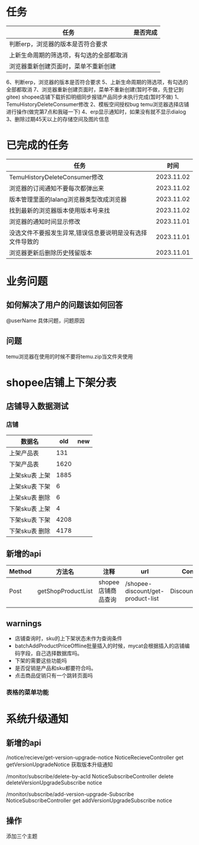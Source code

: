 # 任务


| 任务                                     | 是否完成 |
| ------------------------------------------ | ---------- |
| 判断erp，浏览器的版本是否符合要求        |          |
| 上新生命周期的筛选项，有勾选的全部都取消 |          |
| 浏览器重新创建页面时，菜单不重新创建     |          |

6、判断erp，浏览器的版本是否符合要求
5、上新生命周期的筛选项，有勾选的全部都取消
7、浏览器重新创建页面时，菜单不重新创建(暂时不做，先登记到gitee)
shopee店铺下载折扣明细同步报错产品同步未执行完成(暂时不做)
1、TemuHistoryDeleteConsumer修改
2、模板空间授权bug
temu浏览器选择店铺进行操作(做完第7点和我碰一下)
4、erp显示通知时，如果没有就不显示dialog
3、删除过期45天以上的存储空间及图片信息

# 已完成的任务


| 任务                                                      | 时间       |
| ----------------------------------------------------------- | ------------ |
| TemuHistoryDeleteConsumer修改                             | 2023.11.02 |
| 浏览器的订阅通知不要每次都弹出来                          | 2023.11.02 |
| 版本管理里面的lalang浏览器类型改成浏览器                  | 2023.11.02 |
| 找到最新的浏览器版本使用版本号来找                        | 2023.11.02 |
| 浏览器的通知时间显示修改                                  | 2023.11.01 |
| 没选文件不要报发生异常,错误信息要说明是没有选择文件导致的 | 2023.11.01 |
| 浏览器更新后删除历史残留版本                              | 2023.11.01 |

# 业务问题

## 如何解决了用户的问题该如何回答

@userName 具体问题，问题原因

## 问题

temu浏览器在使用的时候不要将temu.zip当文件夹使用

# shopee店铺上下架分表

## 店铺导入数据测试

### 店铺


| 数据名         | old  | new |
| ---------------- | ------ | ----- |
| 上架产品表     | 131  |     |
| 下架产品表     | 1620 |     |
| 上架sku表 上架 | 1885 |     |
| 上架sku表 下架 | 6    |     |
| 上架sku表 删除 | 6    |     |
| 下架sku表 上架 | 4    |     |
| 下架sku表 下架 | 4208 |     |
| 下架sku表 删除 | 4178 |     |

## 新增的api


| Method | 方法名             | 注释               | url                               | Controller         | service |
| -------- | -------------------- | -------------------- | ----------------------------------- | -------------------- | --------- |
| Post   | getShopProductList | shopee店铺商品查询 | /shopee-discount/get-product-list | DiscountController | base    |
|        |                    |                    |                                   |                    |         |

## warnings

* 店铺查询时，sku的上下架状态未作为查询条件
* batchAddProductPriceOffline批量插入的时候，mycat会根据插入的店铺编码字段，自己选择数据库吗。
* 下架的需要这些功能吗
* 是否促销是产品和sku都要符合吗。
* 点击商品促销只有一个跳转页面吗

### 表格的菜单功能

# 系统升级通知

## 新增的api

/notice/recieve/get-version-upgrade-notice NoticeRecieveController get getVersionUpgradeNotice 获取版本升级通知

/monitor/subscribe/delete-by-acId  NoticeSubscribeController  delete  deleteVersionUpgradeSubscribe  notice

/monitor/subscribe/add-version-upgrade-Subscribe NoticeSubscribeController get addVersionUpgradeSubscribe  notice

## 操作

添加三个主题
